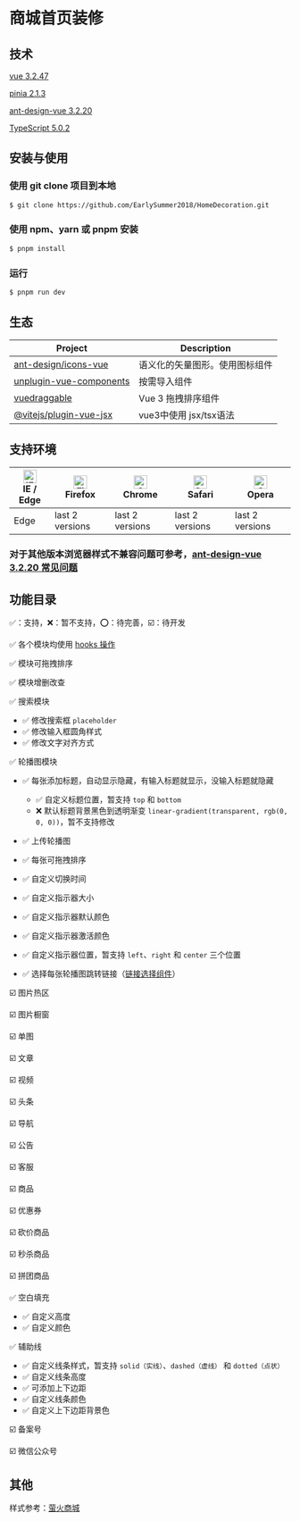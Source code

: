 # 商城首页装修

## 技术
[vue 3.2.47](https://github.com/vuejs/core)

[pinia 2.1.3](https://github.com/vuejs/pinia)

[ant-design-vue 3.2.20](https://github.com/vueComponent/ant-design-vue)

[TypeScript 5.0.2](https://github.com/microsoft/TypeScript)


## 安装与使用
### 使用 git clone 项目到本地
```bash
$ git clone https://github.com/EarlySummer2018/HomeDecoration.git
```

### 使用 npm、yarn 或 pnpm 安装
```bash
$ pnpm install
```
### 运行
```bash
$ pnpm run dev
```

## 生态

| Project | Description |
| --- | --- |
| [ant-design/icons-vue](https://3x.antdv.com/components/icon-cn) | 语义化的矢量图形。使用图标组件 |
| [unplugin-vue-components](https://www.npmjs.com/package/unplugin-vue-components) | 按需导入组件 |
| [vuedraggable](https://github.com/SortableJS/vue.draggable.next) | Vue 3 拖拽排序组件 |
| [@vitejs/plugin-vue-jsx](https://github.com/vitejs/vite-plugin-vue/tree/main/packages/plugin-vue-jsx) | vue3中使用 jsx/tsx语法 |

## 支持环境

| [<img src="https://raw.githubusercontent.com/alrra/browser-logos/master/src/edge/edge_48x48.png" alt="IE / Edge" width="24px" height="24px" />](http://godban.github.io/browsers-support-badges/)</br>IE / Edge | [<img src="https://raw.githubusercontent.com/alrra/browser-logos/master/src/firefox/firefox_48x48.png" alt="Firefox" width="24px" height="24px" />](http://godban.github.io/browsers-support-badges/)</br>Firefox | [<img src="https://raw.githubusercontent.com/alrra/browser-logos/master/src/chrome/chrome_48x48.png" alt="Chrome" width="24px" height="24px" />](http://godban.github.io/browsers-support-badges/)</br>Chrome | [<img src="https://raw.githubusercontent.com/alrra/browser-logos/master/src/safari/safari_48x48.png" alt="Safari" width="24px" height="24px" />](http://godban.github.io/browsers-support-badges/)</br>Safari | [<img src="https://raw.githubusercontent.com/alrra/browser-logos/master/src/opera/opera_48x48.png" alt="Opera" width="24px" height="24px" />](http://godban.github.io/browsers-support-badges/)</br>Opera |
| --- | --- | --- | --- | --- |
| Edge | last 2 versions | last 2 versions | last 2 versions | last 2 versions

### 对于其他版本浏览器样式不兼容问题可参考，[ant-design-vue 3.2.20 常见问题](https://3x.antdv.com/docs/vue/faq-cn)

## 功能目录
✅：支持，❌：暂不支持，⭕️：待完善，☑️：待开发
<br />

✅ 各个模块均使用 [hooks 操作](https://github.com/EarlySummer2018/HomeDecoration/tree/main/src/hooks)

✅ 模块可拖拽排序

✅ 模块增删改查

✅ 搜索模块

+ ✅ 修改搜索框 `placeholder`
+ ✅ 修改输入框圆角样式
+ ✅ 修改文字对齐方式

✅ 轮播图模块

+ ✅ 每张添加标题，自动显示隐藏，有输入标题就显示，没输入标题就隐藏

   + ✅ 自定义标题位置，暂支持 `top` 和 `bottom`
   + ❌ 默认标题背景黑色到透明渐变 `linear-gradient(transparent, rgb(0, 0, 0))`，暂不支持修改

+ ✅ 上传轮播图
+ ✅ 每张可拖拽排序
+ ✅ 自定义切换时间
+ ✅ 自定义指示器大小
+ ✅ 自定义指示器默认颜色
+ ✅ 自定义指示器激活颜色
+ ✅ 自定义指示器位置，暂支持 `left`、`right` 和 `center` 三个位置
+ ✅ 选择每张轮播图跳转链接（[链接选择组件](/src/components/SelectLinkModel/README.md)）

☑️ 图片热区

☑️ 图片橱窗

☑️ 单图

☑️ 文章

☑️ 视频

☑️ 头条

☑️ 导航

☑️ 公告

☑️ 客服

☑️ 商品

☑️ 优惠券

☑️ 砍价商品

☑️ 秒杀商品

☑️ 拼团商品

✅ 空白填充

+ ✅ 自定义高度
+ ✅ 自定义颜色

✅ 辅助线

+ ✅ 自定义线条样式，暂支持 `solid（实线）`、`dashed（虚线）` 和 `dotted（点状）`
+ ✅ 自定义线条高度
+ ✅ 可添加上下边距
+ ✅ 自定义线条颜色
+ ✅ 自定义上下边距背景色

☑️ 备案号

☑️ 微信公众号

## 其他
样式参考：[萤火商城](https://gitee.com/xany)
